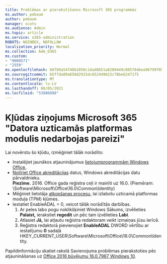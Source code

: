 ```yaml
---
title: Problēmas ar pierakstīšanos Microsoft 365 programmās
ms.author: pebaum
author: pebaum
manager: scotv
ms.audience: Admin
ms.topic: article
ms.service: o365-administration
ROBOTS: NOINDEX, NOFOLLOW
localization_priority: Normal
ms.collection: Adm_O365
ms.custom:
- "9000571"
- "2559"
ms.openlocfilehash: b0789a54f48b2850c1dad8651a8209449c805784bea96799f05e67c4bc43fdb0
ms.sourcegitcommit: b5f7da89a650d2915dc652449623c78be6247175
ms.translationtype: MT
ms.contentlocale: lv-LV
ms.lasthandoff: 08/05/2021
ms.locfileid: "53986898"
---
```

# <a name="fixing-the-microsoft-365-apps-your-computers-trusted-platform-module-is-not-functioning-properly-message"></a>Kļūdas ziņojums Microsoft 365 "Datora uzticamās platformas modulis nedarbojas pareizi"

Lai novērstu šo kļūdu, izmēģiniet tālāk norādīto:

- Instalējiet jaunākos atjauninājumus [lietojumprogrammām Windows](https://support.microsoft.com/help/4027667/windows-10-update) [Office.](https://support.office.com/article/update-office-and-your-computer-with-microsoft-update-2ab296f3-7f03-43a2-8e50-46de917611c5)
- [Notīriet Office akreditācijas](https://docs.microsoft.com/office/troubleshoot/office-suite-issues/another-account-already-signed-in#step-4-clear-cached-credentials-on-the-computer) datus, Windows akreditācijas datu pārvaldnieku.<br/>
    **Piezīme.** 2016. Office gada reģistra ceļi ir mainīti uz 16.0. (Piemēram: \Software\Microsoft\Office\16.0\Common\Identity\)
- Mēģiniet lietotāja [atkopšanas procesu,](https://docs.microsoft.com/office365/troubleshoot/administration/connection-issue-when-sign-in-office-2016#symptom-2) lai izlabotu uzticamā platformas moduļa (TPM) kļūmes.
- Iestatiet EnableADAL = 0, veicot tālāk norādītās darbības.  
    1. Ar peles labo pogu noklikšķiniet Windows Sākums, izvēlieties **Palaist,** ierakstiet **regedit** un pēc tam izvēlieties **Labi**.
    2. Atlasiet **Jā,** lai atļautu reģistra redaktoram veikt izmaiņas jūsu ierīcē.
    3. Reģistra redaktorā pievienojiet **EnableADAL** DWORD vērtību ar iestatījumu **0** sadaļā HKEY_CURRENT_USER\Software\Microsoft\Office\16.0\Common\Identity.

Papildinformāciju skatiet rakstā Savienojuma problēmas pierakstoties pēc atjaunināšanas uz [Office 2016 būvējumu 16.0.7967 Windows 10](https://docs.microsoft.com/office365/troubleshoot/administration/connection-issue-when-sign-in-office-2016).